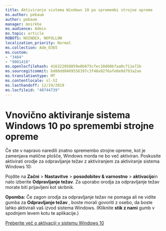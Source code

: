 ```yaml
---
title: Aktiviranje sistema Windows 10 po spremembi strojne opreme
ms.author: pebaum
author: pebaum
manager: mnirkhe
ms.audience: Admin
ms.topic: article
ROBOTS: NOINDEX, NOFOLLOW
localization_priority: Normal
ms.collection: Adm_O365
ms.custom:
- "3484"
- "9001418"
ms.openlocfilehash: 416322058859e0b875cfec10d60bfaa0c711e72b
ms.sourcegitcommit: bd80dd0469556397c3f48a9276afe8e9d793a2ae
ms.translationtype: MT
ms.contentlocale: sl-SI
ms.lasthandoff: 12/19/2019
ms.locfileid: "40744739"
---
```

# <a name="reactivating-windows-10-after-a-hardware-change"></a>Vnovično aktiviranje sistema Windows 10 po spremembi strojne opreme

Če ste v napravo naredili znatno spremembo strojne opreme, kot je zamenjava matične plošče, Windows morda ne bo več aktiviran. Poskusite aktivirati orodje za odpravljanje težav z aktiviranjem za aktiviranje sistema Windows 10:

Pojdite na **Začni** > **Nastavitve** > **posodobitev & varnostno** > **aktivacijo**in nato izberite **Odpravljanje težav**. Za uporabo orodja za odpravljanje težav morate biti prijavljeni kot skrbnik.

**Opomba:** Če zagon orodja za odpravljanje težav ne pomaga ali ne vidite gumba za **Odpravljanje težav** , boste morali govoriti z osebo, da boste lahko aktivirali vaš izvod sistema Windows. (Kliknite **stik z nami** gumb v spodnjem levem kotu te aplikacije.)

[Preberite več o aktivaciji v sistemu Windows 10](https://support.microsoft.com/help/12440/windows-10-activate)
